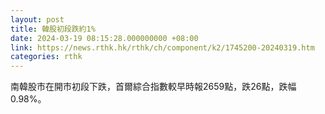```yaml
---
layout: post
title: 韓股初段跌約1%
date: 2024-03-19 08:15:28.000000000 +08:00
link: https://news.rthk.hk/rthk/ch/component/k2/1745200-20240319.htm
categories: rthk
---
```


南韓股市在開市初段下跌，首爾綜合指數較早時報2659點，跌26點，跌幅0.98%。
